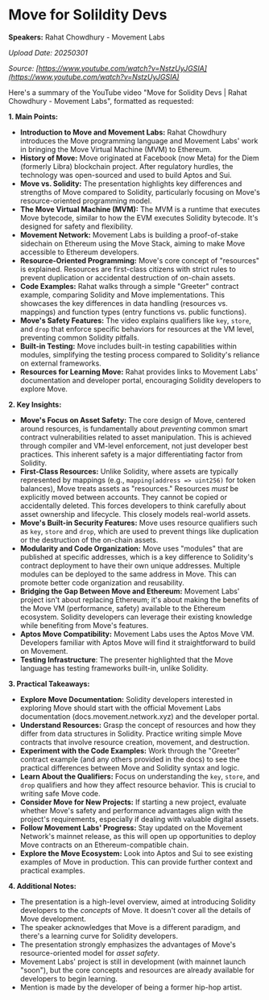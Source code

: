 # Move for Solildity Devs

**Speakers:** Rahat Chowdhury - Movement Labs


*Upload Date: 20250301*

*Source: [https://www.youtube.com/watch?v=NstzUyJGSIA](https://www.youtube.com/watch?v=NstzUyJGSIA)*

Here's a summary of the YouTube video "Move for Solidity Devs | Rahat Chowdhury - Movement Labs", formatted as requested:

**1. Main Points:**

*   **Introduction to Move and Movement Labs:** Rahat Chowdhury introduces the Move programming language and Movement Labs' work in bringing the Move Virtual Machine (MVM) to Ethereum.
*   **History of Move:** Move originated at Facebook (now Meta) for the Diem (formerly Libra) blockchain project.  After regulatory hurdles, the technology was open-sourced and used to build Aptos and Sui.
*   **Move vs. Solidity:** The presentation highlights key differences and strengths of Move compared to Solidity, particularly focusing on Move's resource-oriented programming model.
*   **The Move Virtual Machine (MVM):**  The MVM is a runtime that executes Move bytecode, similar to how the EVM executes Solidity bytecode.  It's designed for safety and flexibility.
*   **Movement Network:** Movement Labs is building a proof-of-stake sidechain on Ethereum using the Move Stack, aiming to make Move accessible to Ethereum developers.
*   **Resource-Oriented Programming:** Move's core concept of "resources" is explained. Resources are first-class citizens with strict rules to prevent duplication or accidental destruction of on-chain assets.
*   **Code Examples:** Rahat walks through a simple "Greeter" contract example, comparing Solidity and Move implementations. This showcases the key differences in data handling (resources vs. mappings) and function types (entry functions vs. public functions).
*   **Move's Safety Features:**  The video explains qualifiers like `key`, `store`, and `drop` that enforce specific behaviors for resources at the VM level, preventing common Solidity pitfalls.
*   **Built-in Testing:** Move includes built-in testing capabilities within modules, simplifying the testing process compared to Solidity's reliance on external frameworks.
*   **Resources for Learning Move:**  Rahat provides links to Movement Labs' documentation and developer portal, encouraging Solidity developers to explore Move.

**2. Key Insights:**

*   **Move's Focus on Asset Safety:**  The core design of Move, centered around resources, is fundamentally about *preventing* common smart contract vulnerabilities related to asset manipulation.  This is achieved through compiler and VM-level enforcement, not just developer best practices. This inherent safety is a major differentiating factor from Solidity.
*   **First-Class Resources:**  Unlike Solidity, where assets are typically represented by mappings (e.g., `mapping(address => uint256)` for token balances), Move treats assets as "resources."  Resources *must* be explicitly moved between accounts.  They cannot be copied or accidentally deleted. This forces developers to think carefully about asset ownership and lifecycle.  This closely models real-world assets.
*   **Move's Built-in Security Features:** Move uses resource qualifiers such as `key`, `store` and `drop`, which are used to prevent things like duplication or the destruction of the on-chain assets.
*   **Modularity and Code Organization:** Move uses "modules" that are published at specific addresses, which is a key difference to Solidity's contract deployment to have their own unique addresses. Multiple modules can be deployed to the same address in Move. This can promote better code organization and reusability.
*   **Bridging the Gap Between Move and Ethereum:** Movement Labs' project isn't about replacing Ethereum; it's about making the benefits of the Move VM (performance, safety) available to the Ethereum ecosystem. Solidity developers can leverage their existing knowledge while benefiting from Move's features.
*   **Aptos Move Compatibility:** Movement Labs uses the Aptos Move VM. Developers familiar with Aptos Move will find it straightforward to build on Movement.
*  **Testing Infrastructure**: The presenter highlighted that the Move language has testing frameworks built-in, unlike Solidity.

**3. Practical Takeaways:**

*   **Explore Move Documentation:** Solidity developers interested in exploring Move should start with the official Movement Labs documentation (docs.movement.network.xyz) and the developer portal.
*   **Understand Resources:**  Grasp the concept of resources and how they differ from data structures in Solidity.  Practice writing simple Move contracts that involve resource creation, movement, and destruction.
*   **Experiment with the Code Examples:**  Work through the "Greeter" contract example (and any others provided in the docs) to see the practical differences between Move and Solidity syntax and logic.
*   **Learn About the Qualifiers:** Focus on understanding the `key`, `store`, and `drop` qualifiers and how they affect resource behavior.  This is crucial to writing safe Move code.
*   **Consider Move for New Projects:** If starting a new project, evaluate whether Move's safety and performance advantages align with the project's requirements, especially if dealing with valuable digital assets.
*   **Follow Movement Labs' Progress:** Stay updated on the Movement Network's mainnet release, as this will open up opportunities to deploy Move contracts on an Ethereum-compatible chain.
*   **Explore the Move Ecosystem:**  Look into Aptos and Sui to see existing examples of Move in production. This can provide further context and practical examples.

**4. Additional Notes:**

*   The presentation is a high-level overview, aimed at introducing Solidity developers to the *concepts* of Move. It doesn't cover all the details of Move development.
*   The speaker acknowledges that Move is a different paradigm, and there's a learning curve for Solidity developers.
*   The presentation strongly emphasizes the advantages of Move's resource-oriented model for *asset safety*.
*   Movement Labs' project is still in development (with mainnet launch "soon"), but the core concepts and resources are already available for developers to begin learning.
* Mention is made by the developer of being a former hip-hop artist.